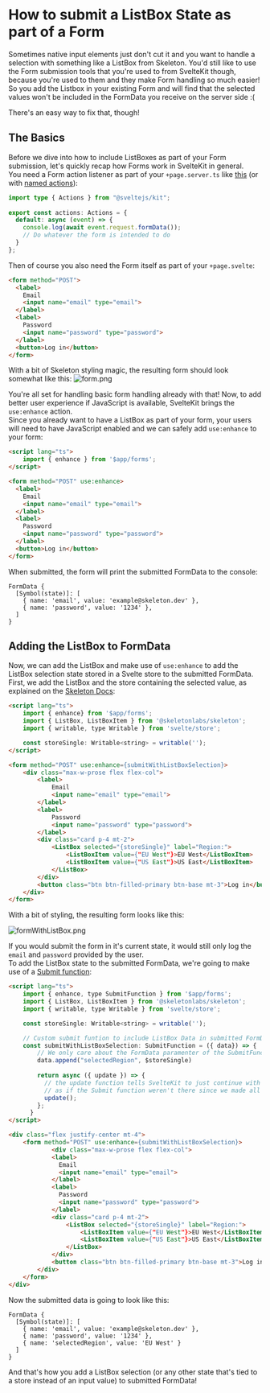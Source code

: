 # How to submit a ListBox State as part of a Form

Sometimes native input elements just don't cut it and you want to handle a selection with something like a ListBox from Skeleton.
You'd still like to use the Form submission tools that you're used to from SvelteKit though, because you're used to them and they make Form handling so much easier!   
So you add the Listbox in your existing Form and will find that the selected values won't be included in the FormData you receive on the server side :(

There's an easy way to fix that, though!

## The Basics

Before we dive into how to include ListBoxes as part of your Form submission, let's quickly recap how Forms work in SvelteKit in general.   
You need a Form action listener as part of your ``+page.server.ts`` like [this](https://kit.svelte.dev/docs/form-actions#default-actions) (or with [named actions](https://kit.svelte.dev/docs/form-actions#named-actions)):
```ts
import type { Actions } from "@sveltejs/kit";
 
export const actions: Actions = {
  default: async (event) => {
    console.log(await event.request.formData());
    // Do whatever the form is intended to do
  }
};
```

Then of course you also need the Form itself as part of your ``+page.svelte``:
```html
<form method="POST">
  <label>
    Email
    <input name="email" type="email">
  </label>
  <label>
    Password
    <input name="password" type="password">
  </label>
  <button>Log in</button>
</form>
```

With a bit of Skeleton styling magic, the resulting form should look somewhat like this:
![form.png](form.png)

You're all set for handling basic form handling already with that! Now, to add better user experience if JavaScript is available, SvelteKit brings the ``use:enhance`` action.   
Since you already want to have a ListBox as part of your form, your users will need to have JavaScript enabled and we can safely add ``use:enhance`` to your form:
```html
<script lang="ts">
	import { enhance } from '$app/forms';
</script>

<form method="POST" use:enhance>
  <label>
    Email
    <input name="email" type="email">
  </label>
  <label>
    Password
    <input name="password" type="password">
  </label>
  <button>Log in</button>
</form>
```

When submitted, the form will print the submitted FormData to the console:
```
FormData {
  [Symbol(state)]: [
    { name: 'email', value: 'example@skeleton.dev' },
    { name: 'password', value: '1234' },
  ]
}
```

## Adding the ListBox to FormData

Now, we can add the ListBox and make use of ``use:enhance`` to add the ListBox selection state stored in a Svelte store to the submitted FormData.   
First, we add the ListBox and the store containing the selected value, as explained on the [Skeleton Docs](https://www.skeleton.dev/components/listboxes):
```html
<script lang="ts">
	import { enhance} from '$app/forms';
	import { ListBox, ListBoxItem } from '@skeletonlabs/skeleton';
	import { writable, type Writable } from 'svelte/store';

	const storeSingle: Writable<string> = writable('');
</script>

<form method="POST" use:enhance={submitWithListBoxSelection}>
    <div class="max-w-prose flex flex-col">
        <label>
            Email
            <input name="email" type="email">
        </label>
        <label>
            Password
            <input name="password" type="password">
        </label>
        <div class="card p-4 mt-2">
            <ListBox selected="{storeSingle}" label="Region:">
                <ListBoxItem value={"EU West"}>EU West</ListBoxItem>
                <ListBoxItem value={"US East"}>US East</ListBoxItem>
            </ListBox>
        </div>
        <button class="btn btn-filled-primary btn-base mt-3">Log in</button>
    </div>
</form>
```


With a bit of styling, the resulting form looks like this:

![formWithListBox.png](./formWithListBox.png)

If you would submit the form in it's current state, it would still only log the ``email`` and ``password`` provided by the user.   
To add the ListBox state to the submitted FormData, we're going to make use of a [Submit function](https://kit.svelte.dev/docs/types#public-types-submitfunction):
```html
<script lang="ts">
	import { enhance, type SubmitFunction } from '$app/forms';
	import { ListBox, ListBoxItem } from '@skeletonlabs/skeleton';
	import { writable, type Writable } from 'svelte/store';

	const storeSingle: Writable<string> = writable('');

    // Custom submit funtion to include ListBox Data in submitted FormData
	const submitWithListBoxSelection: SubmitFunction = ({ data}) => {
        // We only care about the FormData paramenter of the SubmitFunction Input to append the store data to it
		data.append("selectedRegion", $storeSingle)
	
		return async ({ update }) => {
          // the update function tells SvelteKit to just continue with usual Form submission
          // as if the Submit function weren't there since we made all the changes we wanted to make
		  update();
		};
	  }
</script>

<div class="flex justify-center mt-4">
	<form method="POST" use:enhance={submitWithListBoxSelection}>
			<div class="max-w-prose flex flex-col">
			<label>
			  Email
			  <input name="email" type="email">
			</label>
			<label>
			  Password
			  <input name="password" type="password">
			</label>
			<div class="card p-4 mt-2">
				<ListBox selected="{storeSingle}" label="Region:">
					<ListBoxItem value={"EU West"}>EU West</ListBoxItem>
					<ListBoxItem value={"US East"}>US East</ListBoxItem>
				</ListBox>
			</div>
			<button class="btn btn-filled-primary btn-base mt-3">Log in</button>
		</div>
	</form>
</div>
```

Now the submitted data is going to look like this:
```
FormData {
  [Symbol(state)]: [
    { name: 'email', value: 'example@skeleton.dev' },
    { name: 'password', value: '1234' },
    { name: 'selectedRegion', value: 'EU West' }
  ]
}
```
And that's how you add a ListBox selection (or any other state that's tied to a store instead of an input value) to submitted FormData!
